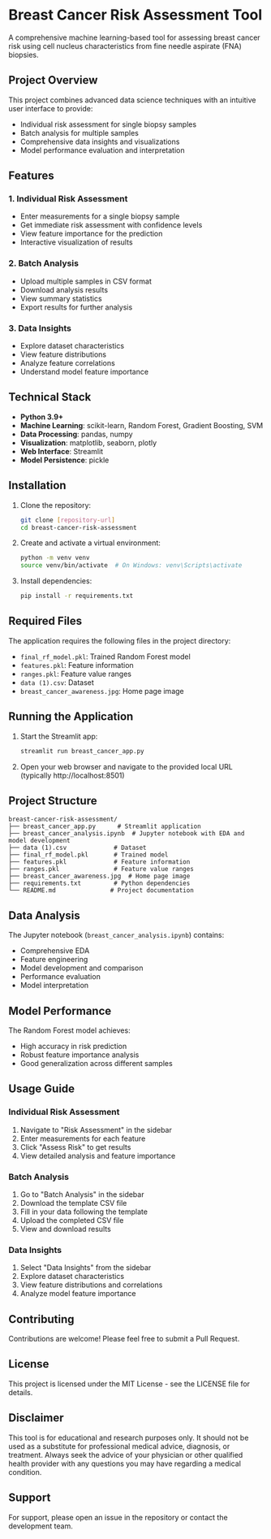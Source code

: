# Breast Cancer Risk Assessment Tool

A comprehensive machine learning-based tool for assessing breast cancer risk using cell nucleus characteristics from fine needle aspirate (FNA) biopsies.

## Project Overview

This project combines advanced data science techniques with an intuitive user interface to provide:
- Individual risk assessment for single biopsy samples
- Batch analysis for multiple samples
- Comprehensive data insights and visualizations
- Model performance evaluation and interpretation

## Features

### 1. Individual Risk Assessment
- Enter measurements for a single biopsy sample
- Get immediate risk assessment with confidence levels
- View feature importance for the prediction
- Interactive visualization of results

### 2. Batch Analysis
- Upload multiple samples in CSV format
- Download analysis results
- View summary statistics
- Export results for further analysis

### 3. Data Insights
- Explore dataset characteristics
- View feature distributions
- Analyze feature correlations
- Understand model feature importance

## Technical Stack

- **Python 3.9+**
- **Machine Learning**: scikit-learn, Random Forest, Gradient Boosting, SVM
- **Data Processing**: pandas, numpy
- **Visualization**: matplotlib, seaborn, plotly
- **Web Interface**: Streamlit
- **Model Persistence**: pickle

## Installation

1. Clone the repository:
   ```bash
   git clone [repository-url]
   cd breast-cancer-risk-assessment
   ```

2. Create and activate a virtual environment:
   ```bash
   python -m venv venv
   source venv/bin/activate  # On Windows: venv\Scripts\activate
   ```

3. Install dependencies:
   ```bash
   pip install -r requirements.txt
   ```

## Required Files

The application requires the following files in the project directory:
- `final_rf_model.pkl`: Trained Random Forest model
- `features.pkl`: Feature information
- `ranges.pkl`: Feature value ranges
- `data (1).csv`: Dataset
- `breast_cancer_awareness.jpg`: Home page image

## Running the Application

1. Start the Streamlit app:
   ```bash
   streamlit run breast_cancer_app.py
   ```

2. Open your web browser and navigate to the provided local URL (typically http://localhost:8501)

## Project Structure

```
breast-cancer-risk-assessment/
├── breast_cancer_app.py      # Streamlit application
├── breast_cancer_analysis.ipynb  # Jupyter notebook with EDA and model development
├── data (1).csv             # Dataset
├── final_rf_model.pkl       # Trained model
├── features.pkl             # Feature information
├── ranges.pkl               # Feature value ranges
├── breast_cancer_awareness.jpg  # Home page image
├── requirements.txt         # Python dependencies
└── README.md               # Project documentation
```

## Data Analysis

The Jupyter notebook (`breast_cancer_analysis.ipynb`) contains:
- Comprehensive EDA
- Feature engineering
- Model development and comparison
- Performance evaluation
- Model interpretation

## Model Performance

The Random Forest model achieves:
- High accuracy in risk prediction
- Robust feature importance analysis
- Good generalization across different samples

## Usage Guide

### Individual Risk Assessment
1. Navigate to "Risk Assessment" in the sidebar
2. Enter measurements for each feature
3. Click "Assess Risk" to get results
4. View detailed analysis and feature importance

### Batch Analysis
1. Go to "Batch Analysis" in the sidebar
2. Download the template CSV file
3. Fill in your data following the template
4. Upload the completed CSV file
5. View and download results

### Data Insights
1. Select "Data Insights" from the sidebar
2. Explore dataset characteristics
3. View feature distributions and correlations
4. Analyze model feature importance

## Contributing

Contributions are welcome! Please feel free to submit a Pull Request.

## License

This project is licensed under the MIT License - see the LICENSE file for details.

## Disclaimer

This tool is for educational and research purposes only. It should not be used as a substitute for professional medical advice, diagnosis, or treatment. Always seek the advice of your physician or other qualified health provider with any questions you may have regarding a medical condition.

## Support

For support, please open an issue in the repository or contact the development team. 